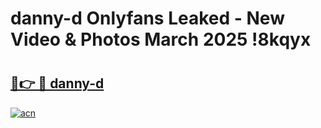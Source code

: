 # danny-d Onlyfans Leaked - New Video & Photos March 2025 !8kqyx

# <h2><a href="https://h7c4la.iuczelnia.edu.pl?title=danny-d&ref=8kqyx">🔗👉 🔴 danny-d</a></h2>

[![acn](https://github.com/user-attachments/assets/0f9c940e-d8b0-45ae-aac7-cd30a18b3e1c)](https://h7c4la.iuczelnia.edu.pl?title=danny-d&ref=8kqyx)

